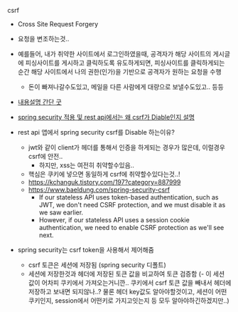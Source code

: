 csrf

- Cross Site Request Forgery
- 요청을 변조하는것..
- 예를들어, 내가 취약한 사이트에서 로그인하였을때, 공격자가 해당 사이트의 게시글에 피싱사이트를 게시하고 클릭하도록 유도하게되면, 피싱사이트를 클릭하게되는 순간 해당 사이트에서 나의 권한(인가)을 기반으로 공격자가 원하는 요청을 수행
  - 돈이 빠져나갈수도있고, 메일을 다른 사람에게 대량으로 보낼수도있고.. 등등
- [내용설명 간단 굿](https://devscb.tistory.com/123)
- [spring security 적용 및 rest api에서는 왜 csrf가 Diable인지 설명](https://zzang9ha.tistory.com/341)

- rest api 앱에서 spring security csrf를 Disable 하는이유?
  - jwt와 같이 client가 헤더를 통해서 인증을 하게되는 경우가 많은데, 이럴경우 csrf에 안전..
    - 하지만, xss는 여전히 취약할수있음..
  - 핵심은 쿠키에 넣으면 동일하게 csrf에 취약할수있다는것..! 
  - https://kchanguk.tistory.com/197?category=887999
  - https://www.baeldung.com/spring-security-csrf
    - If our stateless API uses token-based authentication, such as JWT, we don't need CSRF protection, and we must disable it as we saw earlier.
    - However, if our stateless API uses a session cookie authentication, we need to enable CSRF protection as we'll see next.
- spring security는 csrf token을 사용해서 제어해줌
  - csrf 토큰은 세션에 저장됨 (spring security 디폴트)
  - 세션에 저장한것과 헤더에 저장된 토큰 값을 비교하여 토큰 검증함
  (- 이 세션 값이 어차피 쿠키에서 가져오는거니깐.. 쿠키에서 csrf 토큰 값을 빼내서 헤더에 저장하고 보내면 되지않나..? 물론 헤더 key값도 알아야할것이고, 세션이 어떤 쿠키인지, session에서 어떤키로 가지고잇는지 등 모두 알아야하긴하겠지만..)